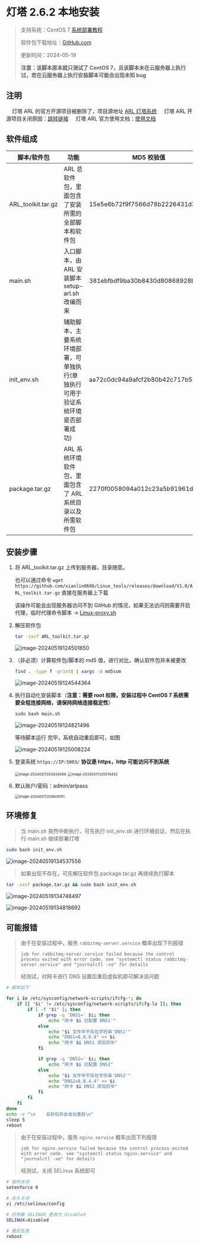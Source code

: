 # 灯塔 2.6.2 本地安装

>支持系统：CentOS 7		[系统部署教程](https://blog.csdn.net/zatongtong/article/details/135666908)
>
>软件包下载地址：[GitHub.com](https://github.com/xiaolin8686/Linux_tools/releases/download/V1.0/ARL_toolkit.tar.gz)
>
>更新时间：2024-05-19
>
>**注意：该脚本原本就只测试了 CentOS 7，且该脚本未在云服务器上执行过，若在云服务器上执行安装脚本可能会出现未知 bug**

## 注明

&nbsp;&nbsp;&nbsp;&nbsp;灯塔 ARL 的官方开源项目被删除了，项目源地址 [ARL 灯塔系统](https://github.com/TophantTechnology/ARL)
&nbsp;&nbsp;&nbsp;&nbsp;灯塔 ARL 开源项目关闭原因：[跳转链接](https://mp.weixin.qq.com/s/hM3t3lYQVqDOlrLKz3_TSQ)
&nbsp;&nbsp;&nbsp;&nbsp;灯塔 ARL 官方使用文档：[使用文档](https://tophanttechnology.github.io/ARL-doc/)

## 软件组成

| 脚本/软件包        | 功能                                                         | MD5 校验值                       |
| ------------------ | ------------------------------------------------------------ | -------------------------------- |
| ARL_toolkit.tar.gz | ARL 总软件包，里面包含了安装所需的全部脚本和软件包           | 15e5e6b72f9f7566d78b2226431d3109 |
| main.sh            | 入口脚本，由 ARL 安装脚本 setup-arl.sh 改编而来              | 381ebfbdf9ba30b8430d80868928bb90 |
| init_env.sh        | 辅助脚本，主要系统环境部署，可单独执行(单独执行可用于验证系统环境是否部署成功) | aa72c0dc94a9afcf2b80b42c717b5488 |
| package.tar.gz     | ARL 系统环境软件包，里面包含了 ARL 系统目录以及所需软件包    | 2270f0058094a012c23a5b91961d3855 |

## 安装步骤

1. 将 ARL_toolkit.tar.gz 上传到服务器，目录随意。

   也可以通过命令 `wget https://github.com/xiaolin8686/Linux_tools/releases/download/V1.0/ARL_toolkit.tar.gz` 直接在服务器上下载

   该操作可能会出现服务器访问不到 GitHub 的情况，如果无法访问则需要开启代理，临时代理命令脚本 -> [Linux-proxy.sh](https://github.com/xiaolin8686/Linux_tools/blob/main/Proxy/Linux-proxy.sh)

2. 解压软件包

   ~~~bash
   tar -zxvf ARL_toolkit.tar.gz
   ~~~

   ![image-20240519124501650](pic/image-20240519124501650.png)

3. （非必须）计算软件包/脚本的 md5 值，进行对比，确认软件包并未被更改

   ~~~bash
   find . -type f -print0 | xargs -0 md5sum
   ~~~

   ![image-20240519124544364](pic/image-20240519124544364.png)

4. 执行自动化安装脚本（**注意：需要 root 权限，安装过程中 CentOS 7 系统需要全程连接网络，请保持网络连接稳定性**）

   ~~~bash
   sudo bash main.sh
   ~~~

   ![image-20240519124821496](pic/image-20240519124821496.png)

   等待脚本运行 完毕，系统自动重启即可，如图

   ![image-20240519125008224](pic/image-20240519125008224.png)

5. 登录系统 `https://IP:5003/` **协议是 https，http 可能访问不到系统**

   <img src="pic/image-20240517205434058.png" alt="image-20240517205434058" style="zoom: 67%;" />

   <img src="pic/image-20240517205516452.png" alt="image-20240517205516452" style="zoom: 67%;" />

   

6. 默认账户/密码：admin/arlpass

   <img src="pic/image-20240517205609151.png" alt="image-20240517205609151" style="zoom:67%;" />

## 环境修复

> 当 main.sh 突然中断执行，可先执行 init_env.sh 进行环境验证，然后在执行 main.sh 继续部署灯塔

~~~bash
sudo bash init_env.sh
~~~

![image-20240519134537556](pic/image-20240519134537556.png)

> 如果出现不存在，可先解压软件包 package.tar.gz 再继续执行脚本

~~~bash
tar -zxvf package.tar.gz && sudo bash init_env.sh
~~~

![image-20240519134748497](pic/image-20240519134748497.png)

![image-20240519134818692](pic/image-20240519134818692.png)

## 可能报错

> 由于在安装过程中，服务 `rabbitmq-server.service` 概率出现下列报错
>
> `job for rabbitmq-server.service failed because the control process exited with error code. see "systemctl status rabbitmq-server.service" and "journalctl -xe" for details`
>
> 经测试，对网卡进行 DNS 设置后重启虚拟机即可解决该问题

~~~bash
# 脚本如下

for i in /etc/sysconfig/network-scripts/ifcfg-*; do  
    if [[ "$i" != /etc/sysconfig/network-scripts/ifcfg-lo ]]; then  
        if [ -f "$i" ]; then  
			if grep -q 'DNS1=' $i; then
				echo "网卡 $i 已配置 DNS1'" 
			else  
				echo "$i 文件中不存在字符串'DNS1'" 
				echo "DNS1=8.8.8.8" >> $i
				echo "网卡 $i DNS1 添加完毕"
			fi

			if grep -q 'DNS2=' $i; then
				echo "网卡 $i 已配置 DNS2" 
			else  
				echo "$i 文件中不存在字符串'DNS2'" 
				echo "DNS2=8.8.4.4" >> $i
				echo "网卡 $i DNS2 添加完毕"
			fi
        fi  
    fi  
done
echo -e "\n    五秒后将会自动重启\n"
sleep 5
reboot
~~~

>由于在安装过程中，服务 `nginx.service` 概率出现下列报错
>
>`job for nginx.service failed because the control process exited with error code. see "systemctl status nginx.service" and "journalctl -xe" for details`
>
>经测试，关闭 SELinux 系统即可

~~~bash
# 临时关闭
setenforce 0

# 永久关闭
vi /etc/selinux/config

# 将参数 SELINUX 更改为 disabled
SELINUX=disabled

# 重启生效
reboot
~~~
